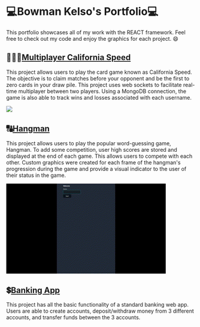# 💻Bowman Kelso's Portfolio💻
This portfolio showcases all of my work with the REACT framework. Feel free to check out my code and enjoy the graphics for each project. :smile:

## 🧑‍🤝‍🧑[Multiplayer California Speed](https://github.com/Bowman-Kelso/Portfolio/tree/main/CaliforniaSpeed)
This project allows users to play the card game known as California Speed. The objective is to claim matches before your opponent and be the first to zero cards in your draw pile. This project uses web sockets to facilitate real-time multiplayer between two players. Using a MongoDB connection, the game is also able to track wins and losses associated with each username.

![](https://github.com/Bowman-Kelso/Portfolio/blob/main/media/CaliforniaSpeed.gif)

## 🔠[Hangman](https://github.com/Bowman-Kelso/Portfolio/tree/main/Hangman)
This project allows users to play the popular word-guessing game, Hangman. To add some competition, user high scores are stored and displayed at the end of each game. This allows users to compete with each other. Custom graphics were created for each frame of the hangman's progression during the game and provide a visual indicator to the user of their status in the game.

![](https://github.com/Bowman-Kelso/Portfolio/blob/main/media/Hangman.gif)

## 💲[Banking App](https://github.com/Bowman-Kelso/Portfolio/tree/main/BankingApp)
This project has all the basic functionality of a standard banking web app. Users are able to create accounts, deposit/withdraw money from 3 different accounts, and transfer funds between the 3 accounts.
